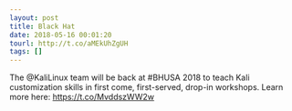 ```yaml
---
layout: post
title: Black Hat
date: 2018-05-16 00:01:20
tourl: http://t.co/aMEkUhZgUH
tags: []
---
```

The @KaliLinux team will be back at #BHUSA 2018 to teach Kali customization skills in first come, first-served, drop-in workshops. Learn more here: https://t.co/MvddszWW2w